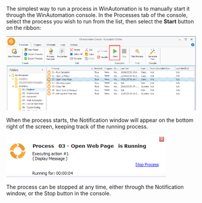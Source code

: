 The simplest way to run a process in WinAutomation is to manually start it through the WinAutomation console. In the Processes tab of the console, select the process you wish to run from the list, then select the **Start** button on the ribbon:

![Screenshot of the run process through the console.](..\media\process-execution-through-console.png)

When the process starts, the Notification window will appear on the bottom right of the screen, keeping track of the running process.

![Screenshot of the notification process running.](..\media\notification-process-running.png)

The process can be stopped at any time, either through the Notification window, or the Stop button in the console.
